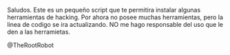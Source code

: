 Saludos.
Este es un pequeño script que te permitira instalar algunas herramientas de
hacking. Por ahora no posee muchas herramientas, pero la linea de codigo se ira
actualizando.
NO me hago responsable del uso que le den a las herramietas.

@TheRootRobot
